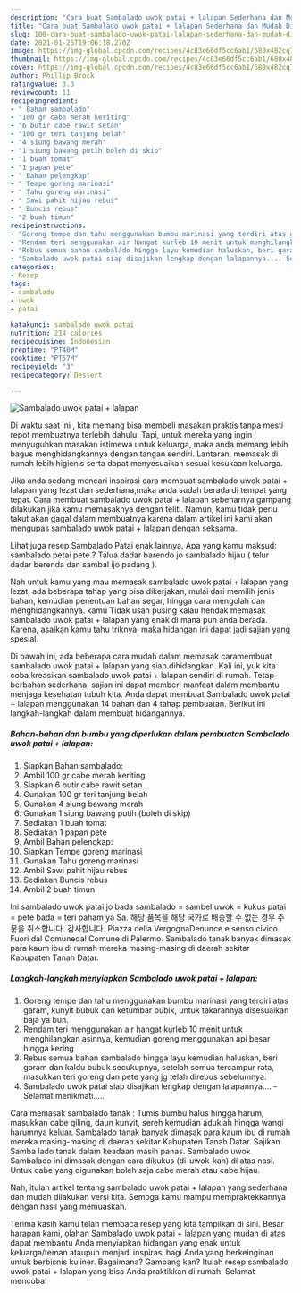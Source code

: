 ```yaml
---
description: "Cara buat Sambalado uwok patai + lalapan Sederhana dan Mudah Dibuat"
title: "Cara buat Sambalado uwok patai + lalapan Sederhana dan Mudah Dibuat"
slug: 100-cara-buat-sambalado-uwok-patai-lalapan-sederhana-dan-mudah-dibuat
date: 2021-01-26T19:06:18.270Z
image: https://img-global.cpcdn.com/recipes/4c83e66df5cc6ab1/680x482cq70/sambalado-uwok-patai-lalapan-foto-resep-utama.jpg
thumbnail: https://img-global.cpcdn.com/recipes/4c83e66df5cc6ab1/680x482cq70/sambalado-uwok-patai-lalapan-foto-resep-utama.jpg
cover: https://img-global.cpcdn.com/recipes/4c83e66df5cc6ab1/680x482cq70/sambalado-uwok-patai-lalapan-foto-resep-utama.jpg
author: Phillip Brock
ratingvalue: 3.3
reviewcount: 11
recipeingredient:
- " Bahan sambalado"
- "100 gr cabe merah keriting"
- "6 butir cabe rawit setan"
- "100 gr teri tanjung belah"
- "4 siung bawang merah"
- "1 siung bawang putih boleh di skip"
- "1 buah tomat"
- "1 papan pete"
- " Bahan pelengkap"
- " Tempe goreng marinasi"
- " Tahu goreng marinasi"
- " Sawi pahit hijau rebus"
- " Buncis rebus"
- "2 buah timun"
recipeinstructions:
- "Goreng tempe dan tahu menggunakan bumbu marinasi yang terdiri atas garam, kunyit bubuk dan ketumbar bubik, untuk takarannya disesuaikan baja ya bun."
- "Rendam teri menggunakan air hangat kurleb 10 menit untuk menghilangkan asinnya, kemudian goreng menggunakan api besar hingga kering"
- "Rebus semua bahan sambalado hingga layu kemudian haluskan, beri garam dan kaldu bubuk secukupnya, setelah semua tercampur rata, masukkan teri goreng dan pete yang jg telah direbus sebelumnya."
- "Sambalado uwok patai siap disajikan lengkap dengan lalapannya.... Selamat menikmati....."
categories:
- Resep
tags:
- sambalado
- uwok
- patai

katakunci: sambalado uwok patai 
nutrition: 214 calories
recipecuisine: Indonesian
preptime: "PT40M"
cooktime: "PT57M"
recipeyield: "3"
recipecategory: Dessert

---
```



![Sambalado uwok patai + lalapan](https://img-global.cpcdn.com/recipes/4c83e66df5cc6ab1/680x482cq70/sambalado-uwok-patai-lalapan-foto-resep-utama.jpg)

Di waktu  saat ini , kita memang bisa membeli masakan praktis tanpa mesti repot membuatnya terlebih dahulu. Tapi, untuk mereka yang ingin menyuguhkan masakan istimewa untuk keluarga, maka anda memang lebih bagus menghidangkannya dengan tangan sendiri. Lantaran, memasak di rumah lebih higienis serta dapat menyesuaikan sesuai kesukaan keluarga.

Jika anda sedang mencari inspirasi cara membuat sambalado uwok patai + lalapan yang lezat dan sederhana,maka anda sudah berada di tempat yang tepat. Cara membuat sambalado uwok patai + lalapan  sebenarnya gampang dilakukan jika kamu memasaknya dengan teliti. Namun, kamu tidak perlu takut akan gagal dalam membuatnya 
karena dalam artikel ini kami akan mengupas sambalado uwok patai + lalapan dengan seksama.  

Lihat juga resep Sambalado Patai enak lainnya. Apa yang kamu maksud: sambalado petai pete ? Talua dadar barendo jo sambalado hijau ( telur dadar berenda dan sambal ijo padang ).

Nah untuk kamu yang mau memasak sambalado uwok patai + lalapan yang lezat, ada beberapa tahap yang bisa dikerjakan, mulai dari memilih jenis bahan, kemudian penentuan bahan segar, hingga cara mengolah dan menghidangkannya. kamu Tidak usah pusing kalau hendak memasak sambalado uwok patai + lalapan yang enak di mana pun anda berada. Karena, asalkan kamu  tahu triknya, maka hidangan ini dapat jadi sajian yang spesial.

Di bawah ini, ada beberapa cara mudah dalam memasak caramembuat sambalado uwok patai + lalapan yang siap dihidangkan. Kali ini, yuk kita coba kreasikan sambalado uwok patai + lalapan sendiri di rumah. Tetap berbahan sederhana, sajian ini dapat memberi manfaat dalam membantu menjaga kesehatan tubuh kita. Anda dapat membuat Sambalado uwok patai + lalapan menggunakan 14 bahan dan 4 tahap pembuatan. Berikut ini langkah-langkah dalam membuat hidangannya.

<!--inarticleads1-->

##### Bahan-bahan dan bumbu yang diperlukan dalam pembuatan Sambalado uwok patai + lalapan:

1. Siapkan  Bahan sambalado:
1. Ambil 100 gr cabe merah keriting
1. Siapkan 6 butir cabe rawit setan
1. Gunakan 100 gr teri tanjung belah
1. Gunakan 4 siung bawang merah
1. Gunakan 1 siung bawang putih (boleh di skip)
1. Sediakan 1 buah tomat
1. Sediakan 1 papan pete
1. Ambil  Bahan pelengkap:
1. Siapkan  Tempe goreng marinasi
1. Gunakan  Tahu goreng marinasi
1. Ambil  Sawi pahit hijau rebus
1. Sediakan  Buncis rebus
1. Ambil 2 buah timun


Ini sambalado uwok patai jo bada sambalado = sambel uwok = kukus patai = pete bada = teri paham ya Sa. 해당 품목을 해당 국가로 배송할 수 없는 경우 주문을 취소합니다. 감사합니다. Piazza della VergognaDenunce e senso civico. Fuori dal Comunedal Comune di Palermo. Sambalado tanak banyak dimasak para kaum ibu di rumah mereka masing-masing di daerah sekitar Kabupaten Tanah Datar. 

<!--inarticleads2-->

##### Langkah-langkah menyiapkan Sambalado uwok patai + lalapan:

1. Goreng tempe dan tahu menggunakan bumbu marinasi yang terdiri atas garam, kunyit bubuk dan ketumbar bubik, untuk takarannya disesuaikan baja ya bun.
1. Rendam teri menggunakan air hangat kurleb 10 menit untuk menghilangkan asinnya, kemudian goreng menggunakan api besar hingga kering
1. Rebus semua bahan sambalado hingga layu kemudian haluskan, beri garam dan kaldu bubuk secukupnya, setelah semua tercampur rata, masukkan teri goreng dan pete yang jg telah direbus sebelumnya.
1. Sambalado uwok patai siap disajikan lengkap dengan lalapannya.... - Selamat menikmati.....


Cara memasak sambalado tanak : Tumis bumbu halus hingga harum, masukkan cabe giling, daun kunyit, sereh kemudian aduklah hingga wangi harumnya keluar. Sambalado tanak banyak dimasak para kaum ibu di rumah mereka masing-masing di daerah sekitar Kabupaten Tanah Datar. Sajikan Samba lado tanak dalam keadaan masih panas. Sambalado uwok Sambalado ini dimasak dengan cara dikukus (di-uwok-kan) di atas nasi. Untuk cabe yang digunakan boleh saja cabe merah atau cabe hijau. 

Nah, itulah artikel tentang  sambalado uwok patai + lalapan  yang sederhana dan mudah dilakukan versi kita. Semoga kamu mampu mempraktekkannya dengan hasil yang memuaskan. 

Terima kasih kamu telah membaca resep yang kita tampilkan di sini. Besar harapan kami, olahan  Sambalado uwok patai + lalapan yang mudah di atas dapat membantu Anda menyiapkan hidangan yang enak untuk keluarga/teman ataupun menjadi inspirasi bagi Anda yang berkeinginan untuk berbisnis kuliner. Bagaimana? Gampang kan? Itulah resep sambalado uwok patai + lalapan yang bisa Anda praktikkan di rumah. Selamat mencoba!

